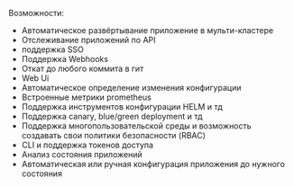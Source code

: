 Возможности:
- Автоматическое развёртывание приложение в мульти-кластере
- Отслеживание приложений по API
- поддержка SSO
- Поддержка Webhooks
- Откат до любого коммита в гит
- Web Ui
- Автоматическое определение изменения конфигурации
- Встроенные метрики prometheus
- Поддержка инструментов конфигурации HELM и тд 
- Поддержка canary, blue/green deployment и тд
- Поддержка многопользовательской среды и возможность создавать свои политики безопасности (RBAC)
- CLI и поддержка токенов доступа
- Анализ состояния приложений
- Автоматическая или ручная конфигурация приложения до нужного состояния

